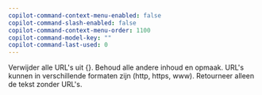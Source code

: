 ```yaml
---
copilot-command-context-menu-enabled: false
copilot-command-slash-enabled: false
copilot-command-context-menu-order: 1100
copilot-command-model-key: ""
copilot-command-last-used: 0
---
```

Verwijder alle URL's uit {}. Behoud alle andere inhoud en opmaak. URL's kunnen in verschillende formaten zijn (http, https, www). Retourneer alleen de tekst zonder URL's.
